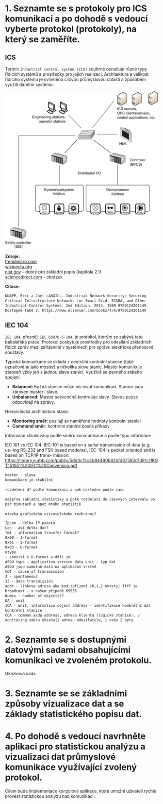 # 1. Seznamte se s protokoly pro ICS komunikaci a po dohodě s vedoucí vyberte protokol (protokoly), na který se zaměříte.

## ICS

Termín `Industrial control system (ICS)` souhrně označuje různé typy řídících systémů a prostředky pro jejich realizaci. Architektura a velikost řídícího systému je ovlivněna cílovou průmyslovou oblastí a způsobem využití daného systému.

![ICS communication diagram](./img/ics_communication_diagram.jpg)


**Zdroje:**  
[trendmicro.com](https://www.trendmicro.com/vinfo/us/security/definition/industrial-control-system/)  
[wikipedia.org](https://en.wikipedia.org/wiki/Industrial_control_system)  
[nist.gov](https://csrc.nist.gov/publications/detail/sp/800-82/rev-2/final) - dobrý pro základní popis (kapitola 2.1)  
[sciencedirect.com](https://www.sciencedirect.com/topics/computer-science/industrial-control-system) - obrázek

**Citace:**
```
KNAPP, Eric a Joel LANGILL. Industrial Network Security: Securing Critical Infrastructure Networks for Smart Grid, SCADA, and Other Industrial Control Systems. 2nd Edition. 2014. ISBN 9780124201149. Dostupné také z: https://www.elsevier.com/books/T/A/9780124201149
```

## IEC 104
`IEC 104`, přesněji `IEC 60870-5-104`, je protokol, kterým se zabývá tato bakalářská práce. Protokol poskytuje prostředky pro odesílání základních řídích zpráv mezi zařízeními v systémech pro správu elektrické přenosové soustavy.

Typická komunikace se skládá z centrální kontrolní stanice (také označována jako *master*) a několika *slave* stanic.
Master komunikuje zároveň vždy jen s jednou slave stanicí.
Využívá se pevného stáleho spojení.

- **Balanced:** Každá stanice může iniciovat komunikaci. Stanice jsou zároven master i slave.  
- **Unbalanced:** Master sekvenčně kontroluje slavy. Slaves pouze odpovídají na zprávy.

Hierarchická architektura stanic.

- **Monitoring směr:** posílají se naměřené hodnoty kontrolní stanici
- **Command směr:** kontrolní stanice posílá příkazy

Informace shlukovány podle směru konmunikace a podle typu informace

IEC 101 vs IEC 104: IEC-101 is based on a serial transmission of data (e.g. us- ing RS-232 and FSK based modems), IEC-104 is packet oriented and is based on TCP/IP trans- mission.
https://library.e.abb.com/public/5dd0cf3c4b94460b92bfd67592d1d81c/1KGT151051%20IEC%20Conversion.pdf



```
master - slave
komunikace je stabilni

rozdeleni df podle komunikaci a pak nasledne podle casu

nejprve zakladni statistiky a pote rozdeleni do casovych intervalu po par minutach a opet mnoho statistik

otazka grafickeho uzivatelskeho rozhranni?
```
```
IpLen - délka IP paketu
Len - asi delka dat?
fmt - information transfer format?
0x00 - I-format
0x01 - S-format
0x03 - U-format
utype
- souvisí s U-format a dělí je
ASDU type - application service data unit - typ dat 
ASDU jsou samotné data na aplikační vrstvě
COT - cause of transmission
3 - spontaneous
13 - data transmission
addr - linkova adresa aka kod zařízení (0,1,2 oktety) ffff je broadcast - v našem případě 65535
Numix - number of objects??
OA - unit
IOA - unit, information object address - identifikace konkrétní dát konkrétní stanice
COA - common asdu address, adresa klienta (logické stanice), v monitoring směru obsahuji adresu odesílatele, 1 nebo 2 byty 
```

# 2. Seznamte se s dostupnými datovými sadami obsahujícími komunikaci ve zvoleném protokolu.

Ukázková sada:


# 3. Seznamte se se základními způsoby vizualizace dat a se základy statistického popisu dat.

# 4. Po dohodě s vedoucí navrhněte aplikaci pro statistickou analýzu a vizualizaci dat průmyslové komunikace využívající zvolený protokol.


Cílem bude implementace konzolové aplikace, která umožní uživateli rychle provést statistickou analýzu nad komunikací. 